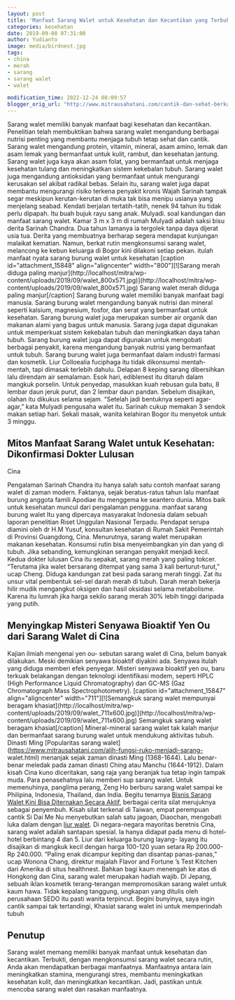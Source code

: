 ```yaml
---
layout: post
title: 'Manfaat Sarang Walet untuk Kesehatan dan Kecantikan yang Terbukti Tokcer'
categories: kesehatan
date: 2019-09-08 07:31:00
author: Yudianto
image: media/birdnest.jpg
tags:
- china
- merah
- sarang
- sarang walet
- walet

modification_time: 2022-12-24 08:09:57
blogger_orig_url: "http://www.mitrausahatani.com/cantik-dan-sehat-berkat-liur-walet.html"
---
```


Sarang walet memiliki banyak manfaat bagi kesehatan dan kecantikan. Penelitian
telah membuktikan bahwa sarang walet mengandung berbagai nutrisi penting yang
membantu menjaga tubuh tetap sehat dan cantik. Sarang walet mengandung
protein, vitamin, mineral, asam amino, lemak dan asam lemak yang bermanfaat
untuk kulit, rambut, dan kesehatan jantung. Sarang walet juga kaya akan asam
folat, yang bermanfaat untuk menjaga kesehatan tulang dan meningkatkan sistem
kekebalan tubuh. Sarang walet juga mengandung antioksidan yang bermanfaat
untuk mengurangi kerusakan sel akibat radikal bebas. Selain itu, sarang walet
juga dapat membantu mengurangi risiko terkena penyakit kronis Wajah Sarinah
tampak segar meskipun kerutan-kerutan di muka tak bisa menipu usianya yang
menjelang seabad. Kendati berjalan tertatih-tatih, nenek 94 tahun itu tidak
perlu dipapah. Itu buah bujuk rayu sang anak. Mulyadi. soal kandungan dan
manfaat sarang walet. Kamar 3 m x 3 m di rumah Mulyadi adalah saksi bisu
derita Sarinah Chandra. Dua tahun lamanya ia tergolek tanpa daya dijerat usia
tua. Derita yang membuatnya berharap segera mendapat kunjungan malaikat
kematian. Namun, berkat rutin mengkonsumsi sarang walet, melancong ke kebun
keluarga di Bogor kini dilakoni setiap pekan. itulah manfaat nyata sarang
burung walet untuk kesehatan [caption id="attachment_15848"
align="aligncenter" width="800"][![Sarang merah diduga paling
manjur](http://localhost/mitra/wp-
content/uploads/2019/09/walet_800x571.jpg)](http://localhost/mitra/wp-
content/uploads/2019/09/walet_800x571.jpg) Sarang walet merah diduga paling
manjur[/caption] Sarang burung walet memiliki banyak manfaat bagi manusia.
Sarang burung walet mengandung banyak nutrisi dan mineral seperti kalsium,
magnesium, fosfor, dan serat yang bermanfaat untuk kesehatan. Sarang burung
walet juga merupakan sumber air organik dan makanan alami yang bagus untuk
manusia. Sarang juga dapat digunakan untuk memperkuat sistem kekebalan tubuh
dan meningkatkan daya tahan tubuh. Sarang burung walet juga dapat digunakan
untuk mengobati berbagai penyakit, karena mengandung banyak nutrisi yang
bermanfaat untuk tubuh. Sarang burung walet juga bermanfaat dalam industri
farmasi dan kosmetik. Liur Colloealia fuciphaga itu tidak dikonsumsi mentah-
mentah, tapi dimasak terlebih dahulu. Delapan 8 keping sarang dibersihkan lalu
direndam air semalaman. Esok hari, ediblenest itu ditaruh dalam mangkuk
porselin. Untuk penyedap, masukkan kuah rebusan gula batu, 8 lembar daun jeruk
purut, dan 2 lembar daun pandan. Sebelum disajikan, olahan itu dikukus selama
sejam. “Setelah jadi bentuknya seperti agar-agar,” kata Mulyadi pengusaha
walet itu. Sarinah cukup memakan 3 sendok makan setiap hari. Sekali masak,
wanita kelahiran Bogor itu menyetok untuk 3 minggu.

## Mitos Manfaat Sarang Walet untuk Kesehatan: Dikonfirmasi Dokter Lulusan
Cina

Pengalaman Sarinah Chandra itu hanya salah satu contoh manfaat sarang walet di
zaman modern. Faktanya, sejak beratus-ratus tahun lalu manfaat burung anggota
famili Apodiae itu menggema ke seantero dunia. Mitos baik untuk kesehatan
muncul dari pengalaman pengguna. manfaat sarang burung walet Itu yang
dipercaya masyarakat Indonesia dalam sebuah laporan penelitian Riset Unggulan
Nasional Terpadu. Pendapat serupa diamini oleh dr H.M Yusuf, konsultan
kesehatan di Rumah Sakit Pemerintah di Provinsi Guangdong, Cina. Menurutnya,
sarang walet merupakan makanan kesehatan. Konsumsi rutin bisa menyeimbangkan
yin dan yang di tubuh. Jika sebanding, kemungkinan serangan penyakit menjadi
kecil. Kedua dokter lulusan Cina itu sepakat, sarang merah yang paling tokcer.
“Terutama jika walet bersarang ditempat yang sama 3 kali berturut-turut,” ucap
Cheng. Diduga kandungan zat besi pada sarang merah tinggi. Zat itu unsur vital
pembentuk sel-sel darah merah di tubuh. Darah merah bekerja hilir mudik
mengangkut oksigen dan hasil oksidasi selama metabolisme. Karena itu lumrah
jika harga sekilo sarang merah 30% lebih tinggi daripada yang putih.

## Menyingkap Misteri Senyawa Bioaktif Yen Ou dari Sarang Walet di Cina

Kajian ilmiah mengenai yen ou- sebutan sarang walet di Cina, belum banyak
dilakukan. Meski demikian senyawa bioaktif diyakini ada. Senyawa itulah yang
diduga memberi efek penyegar. Misteri senyawa bioaktif yen ou, baru terkuak
belakangan dengan teknologi identifikasi modem, seperti HPLC (High Performance
Liquid Chromatography) dan GC-MS (Gaz Chromatograph Mass Spectrophotometry).
[caption id="attachment_15847" align="aligncenter" width="711"][![Semangkuk
sarang walet mempunyai beragam khasiat](http://localhost/mitra/wp-
content/uploads/2019/09/walet_711x600.jpg)](http://localhost/mitra/wp-
content/uploads/2019/09/walet_711x600.jpg) Semangkuk sarang walet beragam
khasiat[/caption] Mineral-mineral sarang walet tak kalah manjur dan bermanfaat
sarang burung walet untuk mendukung aktivitas tubuh. Dinasti Ming [Popularitas
sarang walet](https://www.mitrausahatani.com/alih-fungsi-ruko-menjadi-sarang-
walet.html) menanjak sejak zaman dinasti Ming (1368-1644). Lalu benar-benar
meledak pada zaman dinasti Ching atau Manchu (1644-1912). Dalam kisah Cina
kuno diceritakan, sang raja yang beranjak tua tetap ingin tampak muda. Para
penasehatnya lalu memberi sup sarang walet. Untuk memenuhinya, panglima
perang, Zeng Ho berburu sarang walet sampai ke Philipina, Indonesia, Thailand,
dan India. Begitu tenarnya [Bisnis Sarang Walet Kini Bisa Diternakan Secara
Aktif](https://www.mitrausahatani.com/budidaya-sarang-walet-bisa-diternakan.html),
berbagai cerita silat merujuknya sebagai penyembuh. Kisah silat terkenal di
Taiwan, empat perempuan cantik Si Dai Me Nu menyebutkan salah satu jagoan,
Diaochan, mengobati luka dalam dengan [liur
walet](https://www.mitrausahatani.com/topik/walet). Di negara-negara mayoritas
beretnis Cina, sarang walet adalah santapan spesial. Ia hanya didapat pada
menu di hotel-hotel berbintang 4 dan 5. Liur dari keluarga burung layang-
layang itu disajikan di mangkuk kecil dengan harga 100-120 yuan setara Rp
200.000- Rp 240.000. “Paling enak dicampur kepiting dan disantap panas-panas,”
ucap Wonona Chang, direktur majalah Flavor and Fortune ’s Test Kitchen dari
Amerika di situs healthnest. Bahkan bagi kaum menengah ke atas di Hongkong dan
Cina, sarang walet merupakan hadiah wajib. Di Jepang, sebuah iklan kosmetik
terang-terangan mempromosikan sarang walet untuk kaum hawa. Tidak kepalang
tanggung, ungkapan yang ditulis oleh perusahaan SEDO itu pasti wanita
terpincut. Begini bunyinya, saya ingin cantik sampai tak tertandingi, Khasiat
sarang walet ini untuk memperindah tubuh

## Penutup

Sarang walet memang memiliki banyak manfaat untuk kesehatan dan kecantikan.
Terbukti, dengan mengkonsumsi sarang walet secara rutin, Anda akan mendapatkan
berbagai manfaatnya. Manfaatnya antara lain meningkatkan stamina, mengurangi
stres, membantu meningkatkan kesehatan kulit, dan meningkatkan kecantikan.
Jadi, pastikan untuk mencoba sarang walet dan rasakan manfaatnya.


